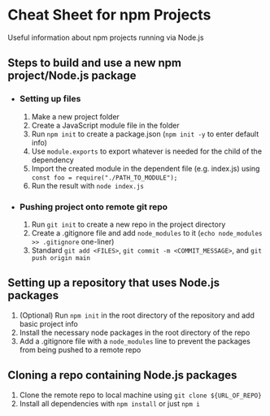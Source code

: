 # Cheat Sheet for npm Projects

Useful information about npm projects running via Node.js

## Steps to build and use a new npm project/Node.js package

* ### Setting up files

    1. Make a new project folder
    2. Create a JavaScript module file in the folder
    3. Run `npm init` to create a package.json (`npm init -y` to enter default info)
    4. Use `module.exports` to export whatever is needed for the child of the dependency
    5. Import the created module in the dependent file (e.g. index.js) using `const foo = require("./PATH_TO_MODULE");`
    6. Run the result with `node index.js`

* ### Pushing project onto remote git repo

    1. Run `git init` to create a new repo in the project directory
    2. Create a .gitignore file and add `node_modules` to it (`echo node_modules >> .gitignore` one-liner)
    3. Standard `git add <FILES>`, `git commit -m <COMMIT_MESSAGE>`, and `git push origin main`

## Setting up a repository that uses Node.js packages

1. (Optional) Run `npm init` in the root directory of the repository and add basic project info
2. Install the necessary node packages in the root directory of the repo
3. Add a .gitignore file with a `node_modules` line to prevent the packages from being pushed to a remote repo

## Cloning a repo containing Node.js packages
1. Clone the remote repo to local machine using `git clone ${URL_OF_REPO}`
2. Install all dependencies with `npm install` or just `npm i`